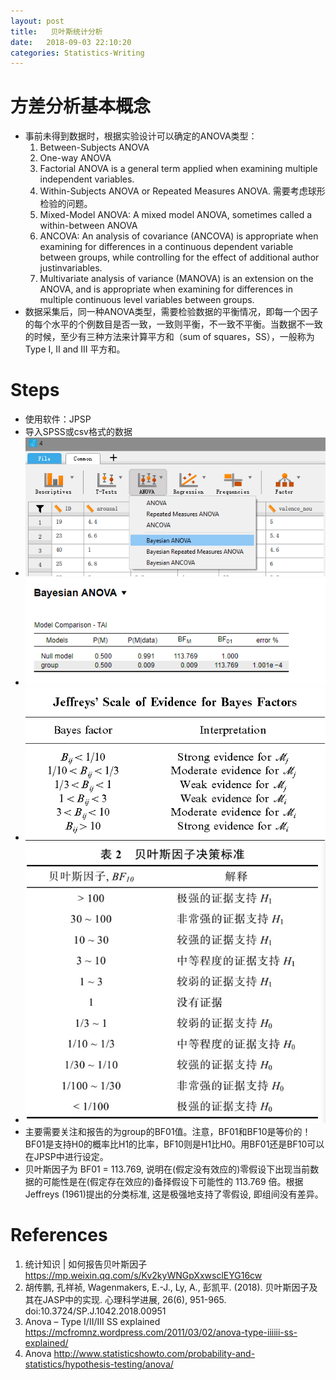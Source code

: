```yaml
---
layout: post
title:   贝叶斯统计分析
date:   2018-09-03 22:10:20
categories: Statistics-Writing
---
```


# 方差分析基本概念

* 事前未得到数据时，根据实验设计可以确定的ANOVA类型：
    1. Between-Subjects ANOVA
    2. One-way ANOVA
    3. Factorial ANOVA is a general term applied when examining multiple independent variables.
    4. Within-Subjects ANOVA or Repeated Measures ANOVA. 需要考虑球形检验的问题。
    5. Mixed-Model ANOVA: A mixed model ANOVA, sometimes called a within-between ANOVA
    6. ANCOVA: An analysis of covariance (ANCOVA) is appropriate when examining for differences in a continuous dependent variable between groups, while controlling for the effect of additional author justinvariables.
    7.  Multivariate analysis of variance (MANOVA) is an extension on the ANOVA, and is appropriate when examining for differences in multiple continuous level variables between groups.
* 数据采集后，同一种ANOVA类型，需要检验数据的平衡情况，即每一个因子的每个水平的个例数目是否一致，一致则平衡，不一致不平衡。当数据不一致的时候，至少有三种方法来计算平方和（sum of squares，SS），一般称为Type I, II and III 平方和。



# Steps

* 使用软件：JPSP
* 导入SPSS或csv格式的数据
* ![根据实验设计，选择ANOVA](/images/18-9-3/62432489.jpg)
* ![查看结果](/images/18-9-3/34496075.jpg)
* ![结果解释1](/images/18-9-3/66375045.jpg)
* ![结果解释2](/images/18-9-3/78780336.jpg)
* 主要需要关注和报告的为group的BF01值。注意，BF01和BF10是等价的！BF01是支持H0的概率比H1的比率，BF10则是H1比H0。用BF01还是BF10可以在JPSP中进行设定。
* 贝叶斯因子为 BF01 = 113.769, 说明在(假定没有效应的)零假设下出现当前数据的可能性是在(假定存在效应的)备择假设下可能性的 113.769 倍。根据 Jeffreys (1961)提出的分类标准, 这是极强地支持了零假设, 即组间没有差异。


# References

1. 统计知识 | 如何报告贝叶斯因子
 https://mp.weixin.qq.com/s/Kv2kyWNGpXxwsclEYG16cw
2. 胡传鹏, 孔祥祯, Wagenmakers, E.-J., Ly, A., 彭凯平. (2018). 贝叶斯因子及其在JASP中的实现. 心理科学进展, 26(6), 951-965. doi:10.3724/SP.J.1042.2018.00951
3. Anova – Type I/II/III SS explained https://mcfromnz.wordpress.com/2011/03/02/anova-type-iiiiii-ss-explained/
4. Anova http://www.statisticshowto.com/probability-and-statistics/hypothesis-testing/anova/
